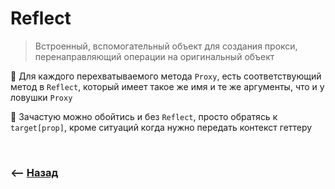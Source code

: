# Reflect

> Встроенный, вспомогательный объект для создания прокси, перенаправляющий операции на оригинальный объект

🔹 Для каждого перехватываемого метода `Proxy`, есть соответствующий метод в `Reflect`, который имеет такое же имя и те же аргументы, что и у ловушки `Proxy`

🔹 Зачастую можно обойтись и без `Reflect`, просто обратясь к `target[prop]`, кроме ситуаций когда нужно передать контекст геттеру

<br>

### ⟵ **<a href="../../readme.md">Назад</a>**

